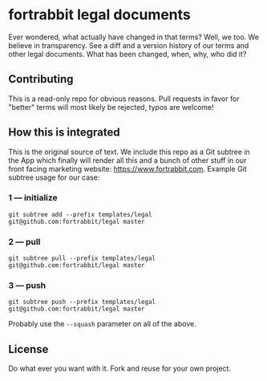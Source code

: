 # fortrabbit legal documents

Ever wondered, what actually have changed in that terms? Well, we too. We believe in transparency. See a diff and a version history of our terms and other legal documents. What has been changed, when, why, who did it?

## Contributing

This is a read-only repo for obvious reasons. Pull requests in favor for "better" terms will most likely be rejected, typos are welcome!

## How this is integrated

This is the original source of text. We include this repo as a Git subtree in the App which finally will render all this and a bunch of other stuff in our front facing marketing website: https://www.fortrabbit.com. Example Git subtree usage for our case:

### 1 — initialize

```git subtree add --prefix templates/legal git@github.com:fortrabbit/legal master```


### 2 — pull

```git subtree pull --prefix templates/legal git@github.com:fortrabbit/legal master```


### 3 — push

```git subtree push --prefix templates/legal git@github.com:fortrabbit/legal master```

Probably use the `--squash` parameter on all of the above.


## License

Do what ever you want with it. Fork and reuse for your own project.
